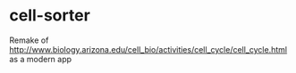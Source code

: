 # cell-sorter
Remake of http://www.biology.arizona.edu/cell_bio/activities/cell_cycle/cell_cycle.html as a modern app
